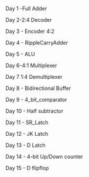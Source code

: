 Day 1 -Full Adder

Day 2-2:4 Decoder

Day 3 - Encoder 4:2

Day 4 - RippleCarryAdder

Day 5 - ALU

Day 6-4:1 Multiplexer

Day 7 1:4 Demultiplexer

Day 8 - Bidirectional Buffer

Day 9 - 4_bit_comparator

Day 10 - Half subtractor

Day 11 - SR_Latch

Day 12 - JK Latch 

Day 13 - D Latch

Day 14 - 4-bit Up/Down counter

Day 15 - D flipflop
